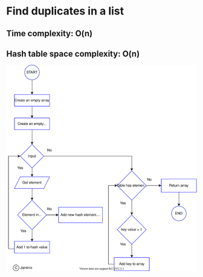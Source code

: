 # Find duplicates in a list

## Time complexity: O(n)
## Hash table space complexity: O(n)


<p align="center">
  <img src="https://github.com/jaminyah/drawio/blob/master/img/442/leet442.svg" alt="flowchart" /> 
</p>

